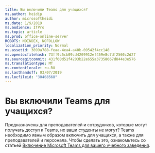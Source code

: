 ```yaml
---
title: Вы включили Teams для учащихся?
ms.author: heidip
author: microsoftheidi
ms.date: 1/9/2019
ms.audience: ITPro
ms.topic: article
ms.prod: office-online-server
ROBOTS: NOINDEX, NOFOLLOW
localization_priority: Normal
ms.assetid: 3899a788-feaa-4ea4-a40b-09542f4cc148
ms.openlocfilehash: 73ff9c5cb09cd4209912ef459e8c7df2560c2d27
ms.sourcegitcommit: 431f60d51f4203b22e655a37358667d844e3e576
ms.translationtype: MT
ms.contentlocale: ru-RU
ms.lasthandoff: 03/07/2019
ms.locfileid: "30468568"
---
```

# <a name="have-you-enabled-teams-for-your-students"></a>Вы включили Teams для учащихся?


Предназначены для преподавателей и сотрудников, которые могут получать доступ к Teams, но ваши студенты не могут? Teams необходимо явным образом включить для учащихся, а также для преподавателей и персонала. Чтобы сделать это, ознакомьтесь со статьей [Включение Microsoft Teams для вашего учебного заведения](https://docs.microsoft.com/education/get-started/enable-microsoft-teams).
  

